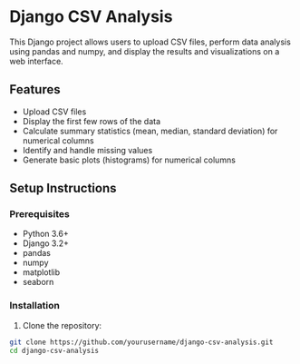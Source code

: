 # Django CSV Analysis

This Django project allows users to upload CSV files, perform data analysis using pandas and numpy, and display the results and visualizations on a web interface.

## Features

- Upload CSV files
- Display the first few rows of the data
- Calculate summary statistics (mean, median, standard deviation) for numerical columns
- Identify and handle missing values
- Generate basic plots (histograms) for numerical columns

## Setup Instructions

### Prerequisites

- Python 3.6+
- Django 3.2+
- pandas
- numpy
- matplotlib
- seaborn

### Installation

1. Clone the repository:

```sh
git clone https://github.com/yourusername/django-csv-analysis.git
cd django-csv-analysis
